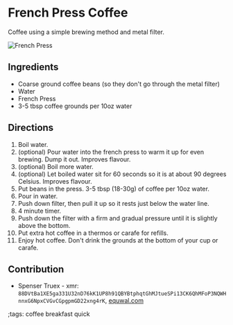 # French Press Coffee

Coffee using a simple brewing method and metal filter.

![French Press](pix/french-press.webp)

## Ingredients

- Coarse ground coffee beans (so they don't go through the metal filter)
- Water
- French Press
- 3-5 tbsp coffee grounds per 10oz water

## Directions

1. Boil water.
2. (optional) Pour water into the french press to warm it up for even
    brewing. Dump it out. Improves flavour.
3. (optional) Boil more water.
4. (optional) Let boiled water sit for 60 seconds so it is at about 90
   degrees Celsius. Improves flavour.
5. Put beans in the press. 3-5 tbsp (18-30g) of coffee per 10oz water.
6. Pour in water.
7. Push down filter, then pull it up so it rests just below the water line.
8. 4 minute timer.
9. Push down the filter with a firm and gradual pressure until it is slightly above the bottom.
10. Put extra hot coffee in a thermos or carafe for refills.
11. Enjoy hot coffee. Don't drink the grounds at the bottom of your cup or carafe.

## Contribution

- Spenser Truex - xmr: `88DVtBa1XE5ga331U32nD76kK1UP8h91QBYBtphqtGhMJtueSPi13CK6QhMFoP3NQWHnnxG6NpxCVGvCGpgpmGD22xng4rK`, [equwal.com](https://equwal.com/donate.html)

;tags: coffee breakfast quick
